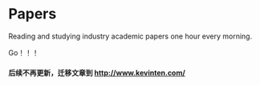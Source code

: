 ﻿# Papers

Reading and studying industry academic papers one hour every morning. 

Go！！！

#### 后续不再更新，迁移文章到 http://www.kevinten.com/
